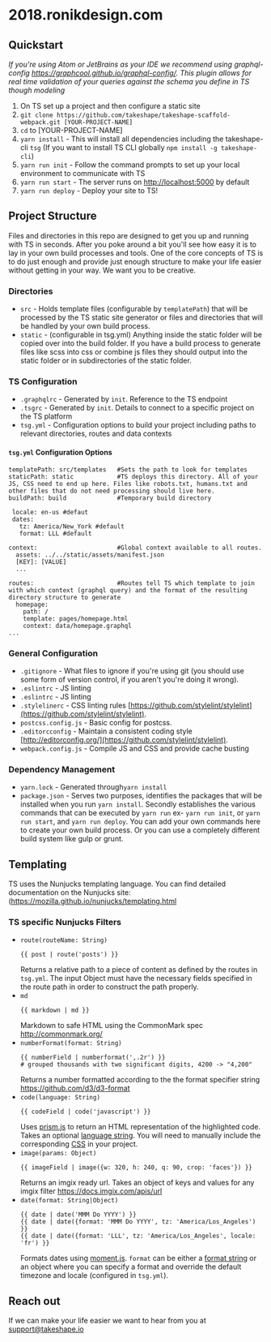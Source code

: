 # 2018.ronikdesign.com

## Quickstart
*If you're using Atom or JetBrains as your IDE we recommend using graphql-config https://graphcool.github.io/graphql-config/. This plugin allows for real time validation of your queries against the schema you define in TS though modeling*
 
1. On TS set up a project and then configure a static site 
2. `git clone https://github.com/takeshape/takeshape-scaffold-webpack.git [YOUR-PROJECT-NAME]`
3. `cd` to [YOUR-PROJECT-NAME]
4. `yarn install` - This will install all dependencies including the takeshape-cli `tsg` (If you want to install TS CLI globally `npm install -g takeshape-cli`)
5. `yarn run init` - Follow the command prompts to set up your local environment to communicate with TS
6. `yarn run start` -  The server runs on [http://localhost:5000](http://localhost:5000) by default
7. `yarn run deploy` - Deploy your site to TS!

## Project Structure
Files and directories in this repo are designed to get you up and running with TS in seconds. After you poke around a bit you'll see how easy it is to lay in your own build processes and tools. One of the core concepts of TS is to do just enough and provide just enough structure to make your life easier without getting in your way. We want you to be creative. 

### Directories
- `src` - Holds template files (configurable by `templatePath`) that will be processed by the TS static site generator or files and directories that will be handled by your own build process. 
- `static` - (configurable in tsg.yml) Anything inside the static folder will be copied over into the build folder. If you have a build process to generate files like scss into css or combine js files they should output into the static folder or in subdirectories of the static folder.
   
### TS Configuration
- `.graphqlrc` - Generated by `init`. Reference to the TS endpoint
- `.tsgrc` -  Generated by `init`.  Details to connect to a specific project on the TS platform
- `tsg.yml` - Configuration options to build your project including paths to relevant directories, routes and data contexts

#### `tsg.yml` Configuration Options

```
templatePath: src/templates   #Sets the path to look for templates
staticPath: static            #TS deploys this directory. All of your JS, CSS need to end up here. Files like robots.txt, humans.txt and other files that do not need processing should live here.
buildPath: build              #Temporary build directory
 
 locale: en-us #defaut
 dates:
   tz: America/New_York #default
   format: LLL #default

context:                      #Global context available to all routes. 
  assets: ../../static/assets/manifest.json
  [KEY]: [VALUE]
  ...
  
routes:                       #Routes tell TS which template to join with which context (graphql query) and the format of the resulting directory structure to generate
  homepage:
    path: /
    template: pages/homepage.html
    context: data/homepage.graphql
...    
 ```

### General Configuration 
- `.gitignore` - What files to ignore if you're using git (you should use some form of version control, if you aren't you're doing it wrong).
- `.eslintrc` - JS linting
- `.eslintrc` - JS linting
- `.stylelinerc` - CSS linting rules [https://github.com/stylelint/stylelint](https://github.com/stylelint/stylelint).
- `postcss.config.js` - Basic config for postcss.
- `.editorcconfig` - Maintain a consistent coding style [http://editorconfig.org/](https://github.com/stylelint/stylelint).
- `webpack.config.js` - Compile JS and CSS and provide cache busting
 
### Dependency Management
- `yarn.lock` -  Generated through`yarn install`
- `package.json` - Serves two purposes, identifies the packages that will be installed when you run `yarn install`. Secondly establishes the various commands that can be executed by `yarn run` ex- `yarn run init`, or `yarn run start`, and `yarn run deploy`. You can add your own commands here to create your own build process. Or you can use a completely different build system like gulp or grunt.   

## Templating
TS uses the Nunjucks templating language. You can find detailed documentation on the Nunjucks site: (https://mozilla.github.io/nunjucks/templating.html

### TS specific Nunjucks Filters
- `route(routeName: String)`
  ```
  {{ post | route('posts') }}
  ```
  Returns a relative path to a piece of content as defined by the routes in `tsg.yml`. The input Object must have the necessary fields specified in the route path in order to construct the path properly.  
- `md`
  ```
  {{ markdown | md }}
  ```
  Markdown to safe HTML using the CommonMark spec http://commonmark.org/   
- `numberFormat(format: String)`
  ```
  {{ numberField | numberformat(',.2r') }}
  # grouped thousands with two significant digits, 4200 -> "4,200"
  ```
  Returns a number formatted according to the the format specifier string https://github.com/d3/d3-format
- `code(language: String)`
  ```
  {{ codeField | code('javascript') }}
  ```
  Uses [prism.js](http://prismjs.com/) to return an HTML representation of the highlighted code. Takes an optional [language string](http://prismjs.com/#languages-list). You will need to manually include the corresponding [CSS](https://github.com/PrismJS/prism/tree/gh-pages/themes) in your project. 
- `image(params: Object)`
  ```
  {{ imageField | image({w: 320, h: 240, q: 90, crop: 'faces'}) }}
  ```
  Returns an imgix ready url. Takes an object of keys and values for any imgix filter https://docs.imgix.com/apis/url
- `date(format: String|Object)`
  ```
  {{ date | date('MMM Do YYYY') }}
  {{ date | date({format: 'MMM Do YYYY', tz: 'America/Los_Angeles') }}
  {{ date | date({format: 'LLL', tz: 'America/Los_Angeles', locale: 'fr') }}
  ```
  Formats dates using [moment.js](https://momentjs.com/). `format` can be either a [format string](https://momentjs.com/docs/#/displaying/format/) or an object where you can specify a format and override the default timezone and locale (configured in `tsg.yml`).


## Reach out
If we can make your life easier we want to hear from you at [support@takeshape.io](mailto:support@takeshape.io)
